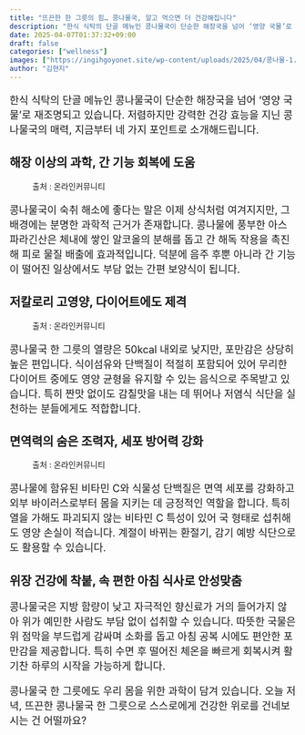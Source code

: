 ```yaml
---
title: "뜨끈한 한 그릇의 힘… 콩나물국, 알고 먹으면 더 건강해집니다"
description: "한식 식탁의 단골 메뉴인 콩나물국이 단순한 해장국을 넘어 ‘영양 국물’로 재조명되고 있습니다. 저렴하지만 강력한 건강 효능을 지닌 콩나물국의 매력, 지금부터 네 가지 포인트로 소개해드립니다."
date: 2025-04-07T01:37:32+09:00
draft: false
categories: ["wellness"]
images: ["https://ingihgoyonet.site/wp-content/uploads/2025/04/콩나물-1.png", "https://ingihgoyonet.site/wp-content/uploads/2025/04/콩나물국.png", "https://ingihgoyonet.site/wp-content/uploads/2025/04/콩나물국효능-683x1024.png"]
author: "김현지"
---
```


<p style="font-size:18px">한식 식탁의 단골 메뉴인 콩나물국이 단순한 해장국을 넘어 ‘영양 국물’로 재조명되고 있습니다. 저렴하지만 강력한 건강 효능을 지닌 콩나물국의 매력, 지금부터 네 가지 포인트로 소개해드립니다.</p> <h2 >해장 이상의 과학, 간 기능 회복에 도움</h2> <figure ><img src="https://ingihgoyonet.site/wp-content/uploads/2025/04/콩나물-1.png" alt="" style="aspect-ratio:16/9;object-fit:cover"/><figcaption >출처 : 온라인커뮤니티</figcaption></figure> <p style="font-size:18px">콩나물국이 숙취 해소에 좋다는 말은 이제 상식처럼 여겨지지만, 그 배경에는 분명한 과학적 근거가 존재합니다. 콩나물에 풍부한 아스파라긴산은 체내에 쌓인 알코올의 분해를 돕고 간 해독 작용을 촉진해 피로 물질 배출에 효과적입니다. 덕분에 음주 후뿐 아니라 간 기능이 떨어진 일상에서도 부담 없는 간편 보양식이 됩니다.</p> <h2 >저칼로리 고영양, 다이어트에도 제격</h2> <figure ><img src="https://ingihgoyonet.site/wp-content/uploads/2025/04/콩나물국.png" alt="" style="aspect-ratio:16/9;object-fit:cover"/><figcaption >출처 : 온라인커뮤니티</figcaption></figure> <p style="font-size:18px">콩나물국 한 그릇의 열량은 50kcal 내외로 낮지만, 포만감은 상당히 높은 편입니다. 식이섬유와 단백질이 적절히 포함되어 있어 무리한 다이어트 중에도 영양 균형을 유지할 수 있는 음식으로 주목받고 있습니다. 특히 짠맛 없이도 감칠맛을 내는 데 뛰어나 저염식 식단을 실천하는 분들에게도 적합합니다.</p> <h2 >면역력의 숨은 조력자, 세포 방어력 강화</h2> <figure ><img src="https://ingihgoyonet.site/wp-content/uploads/2025/04/콩나물국효능-683x1024.png" alt="" style="aspect-ratio:9/16;object-fit:cover"/><figcaption >출처 : 온라인커뮤니티</figcaption></figure> <p style="font-size:18px">콩나물에 함유된 비타민 C와 식물성 단백질은 면역 세포를 강화하고 외부 바이러스로부터 몸을 지키는 데 긍정적인 역할을 합니다. 특히 열을 가해도 파괴되지 않는 비타민 C 특성이 있어 국 형태로 섭취해도 영양 손실이 적습니다. 계절이 바뀌는 환절기, 감기 예방 식단으로도 활용할 수 있습니다.</p> <h2 >위장 건강에 착붙, 속 편한 아침 식사로 안성맞춤</h2> <p style="font-size:18px">콩나물국은 지방 함량이 낮고 자극적인 향신료가 거의 들어가지 않아 위가 예민한 사람도 부담 없이 섭취할 수 있습니다. 따뜻한 국물은 위 점막을 부드럽게 감싸며 소화를 돕고 아침 공복 시에도 편안한 포만감을 제공합니다. 특히 수면 후 떨어진 체온을 빠르게 회복시켜 활기찬 하루의 시작을 가능하게 합니다.</p> <p style="font-size:18px">콩나물국 한 그릇에도 우리 몸을 위한 과학이 담겨 있습니다. 오늘 저녁, 뜨끈한 콩나물국 한 그릇으로 스스로에게 건강한 위로를 건네보시는 건 어떨까요?</p>
